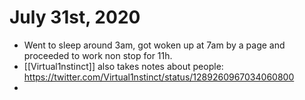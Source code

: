 # July 31st, 2020
- Went to sleep around 3am, got woken up at 7am by a page and proceeded to work non stop for 11h.
- [[Virtual1nstinct]] also takes notes about people: https://twitter.com/Virtual1nstinct/status/1289260967034060800
- 

